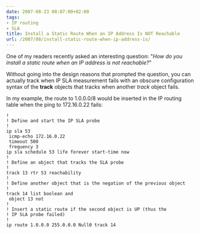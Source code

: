 ```yaml
---
date: 2007-08-23 08:07:00+02:00
tags:
- IP routing
- SLA
title: Install a Static Route When an IP Address Is NOT Reachable
url: /2007/08/install-static-route-when-ip-address-is/
---
```

One of my readers recently asked an interesting question: "*How do you install a static route when an IP address is not reachable?*"

Without going into the design reasons that prompted the question, you can actually track when IP SLA measurement fails with an obscure configuration syntax of the **track** objects that tracks when another *track* object fails.
<!--more-->
In my example, the route to 1.0.0.0/8 would be inserted in the IP routing table when the ping to 172.16.0.22 fails:

``` {.code}
!
! Define and start the IP SLA probe
!
ip sla 53
 icmp-echo 172.16.0.22
 timeout 500
 frequency 3
ip sla schedule 53 life forever start-time now
!
! Define an object that tracks the SLA probe
!
track 13 rtr 53 reachability
!
! Define another object that is the negation of the previous object
!
track 14 list boolean and
 object 13 not
!
! Insert a static route if the second object is UP (thus the 
! IP SLA probe failed)
!
ip route 1.0.0.0 255.0.0.0 Null0 track 14
```

